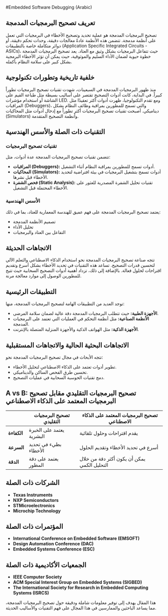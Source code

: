 #Embedded Software Debugging (Arabic)

## تعريف تصحيح البرمجيات المدمجة
تصحيح البرمجيات المدمجة هو عملية تحديد وتصحيح الأخطاء في البرمجيات التي تعمل على أنظمة مدمجة. تتضمن هذه الأنظمة عادةً معالجات دقيقة، وحدات تحكم دقيقة، أو دوائر متكاملة خاصة بالتطبيقات (Application Specific Integrated Circuits - ASICs)، حيث تتفاعل البرمجيات بشكل وثيق مع العتاد. يعد تصحيح البرمجيات المدمجة خطوة حيوية لضمان الأداء السليم والموثوقية، حيث يمكن أن تؤثر الأخطاء البرمجية بشكل كبير على سلامة النظام بأكمله.

## خلفية تاريخية وتطورات تكنولوجية
منذ ظهور البرمجيات المدمجة في السبعينات، شهدت تقنيات تصحيح البرمجيات تطوراً كبيراً. في البداية، كانت أدوات التصحيح تقتصر على أساليب بسيطة مثل طباعة القيم على الشاشة أو استخدام مؤشرات LED. ومع تقدم التكنولوجيا، ظهرت أدوات أكثر تعقيدًا مثل المراقبات (Debuggers)، والتي تسمح للمطورين بمراقبة وظائف النظام بشكل ديناميكي. أصبحت تقنيات تصحيح البرمجيات أكثر تطوراً مع إدخال أدوات مثل المحاكيات (Simulators) وأنظمة التصحيح المتقدمة.

## التقنيات ذات الصلة والأسس الهندسية
### تقنيات تصحيح البرمجيات
تتضمن تقنيات تصحيح البرمجيات المدمجة عدة أدوات، مثل:
- **المراقبات (Debuggers):** أدوات تسمح للمطورين بمراقبة النظام أثناء التشغيل.
- **المحاكيات (Simulators):** أدوات تسمح بتشغيل البرمجيات في بيئة افتراضية لتحديد الأخطاء قبل نشرها.
- **فحص الشفرة (Static Analysis):** تقنيات تحليل الشفرة المصدرية للعثور على الأخطاء المحتملة قبل التشغيل.

### الأسس الهندسية
يعتمد تصحيح البرمجيات المدمجة على فهم عميق للهندسة المعمارية للعتاد، بما في ذلك:
- تصميم الأنظمة المدمجة
- تحليل الأداء
- التفاعل بين العتاد والبرمجيات

## الاتجاهات الحديثة
تتجه صناعة تصحيح البرمجيات المدمجة نحو استخدام الذكاء الاصطناعي والتعلم الآلي لتحسين قدرات التصحيح. تساعد هذه التقنيات في تحديد الأخطاء بشكل أسرع وتقديم اقتراحات لحلول فعالة. بالإضافة إلى ذلك، تزداد أهمية أدوات التصحيح السحابية حيث تتيح للمطورين الوصول إلى موارد معالجة مرنة.

## التطبيقات الرئيسية
توجد العديد من التطبيقات الهامة لتصحيح البرمجيات المدمجة، منها:
- **الأجهزة الطبية:** حيث تتطلب البرمجيات المدمجة دقة عالية لضمان سلامة المرضى.
- **الأنظمة الصناعية:** مثل أنظمة التحكم في العمليات التي تعتمد على البرمجيات المدمجة.
- **الأجهزة الذكية:** مثل الهواتف الذكية والأجهزة المنزلية المتصلة بالإنترنت.

## الاتجاهات البحثية الحالية والاتجاهات المستقبلية
تتجه الأبحاث في مجال تصحيح البرمجيات المدمجة نحو:
- تطوير أدوات تعتمد على الذكاء الاصطناعي لتحليل الأخطاء.
- تحسين طرق الفحص الساكن والديناميكي.
- دمج تقنيات الحوسبة السحابية في عمليات التصحيح.

## A vs B: تصحيح البرمجيات التقليدي مقابل تصحيح البرمجيات المعتمد على الذكاء الاصطناعي
|               | تصحيح البرمجيات التقليدي | تصحيح البرمجيات المعتمد على الذكاء الاصطناعي |
|---------------|---------------------------|---------------------------------------------|
| **الكفاءة**   | يعتمد على الخبرة البشرية | يقدم اقتراحات وحلول تلقائية             |
| **السرعة**    | بطيء في تحديد الأخطاء    | أسرع في تحديد الأخطاء وتقديم الحلول     |
| **الدقة**     | يعتمد على دقة المطور      | يمكن أن يكون أكثر دقة من خلال التحليل الكمي |

## الشركات ذات الصلة
- **Texas Instruments**
- **NXP Semiconductors**
- **STMicroelectronics**
- **Microchip Technology**

## المؤتمرات ذات الصلة
- **International Conference on Embedded Software (EMSOFT)**
- **Design Automation Conference (DAC)**
- **Embedded Systems Conference (ESC)**

## الجمعيات الأكاديمية ذات الصلة
- **IEEE Computer Society**
- **ACM Special Interest Group on Embedded Systems (SIGBED)**
- **The International Society for Research in Embedded Computing Systems (ISRCS)**

هذا المقال يهدف إلى توفير معلومات شاملة ودقيقة حول تصحيح البرمجيات المدمجة، مما يساعد الباحثين والممارسين في هذا المجال على فهم التقنيات والأساليب الحديثة.